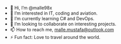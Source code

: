 - 👋 Hi, I’m @malle98x
- 👀 I’m interested in IT, coding and aviation. 
- 🌱 I’m currently learning C# and DevOps. 
- 💞️ I’m looking to collaborate on interesting projects.
- 📫 How to reach me, malle.mustafa@outlook.com
- ⚡ Fun fact: Love to travel around the world. 

<!---
malle98x/malle98x is a ✨ special ✨ repository because its `README.md` (this file) appears on your GitHub profile.
You can click the Preview link to take a look at your changes.
--->

